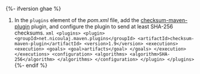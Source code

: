 {%- ifversion ghae %}

1. In the `plugins` element of the _pom.xml_ file, add the [checksum-maven-plugin](http://checksum-maven-plugin.nicoulaj.net/index.html) plugin, and configure the plugin to send at least SHA-256 checksums.
   `xml <plugins> <plugin> <groupId>net.nicoulaj.maven.plugins</groupId> <artifactId>checksum-maven-plugin</artifactId> <version>1.9</version> <executions> <execution> <goals> <goal>artifacts</goal> </goals> </execution> </executions> <configuration> <algorithms> <algorithm>SHA-256</algorithm> </algorithms> </configuration> </plugin> </plugins> `
   {%- endif %}

